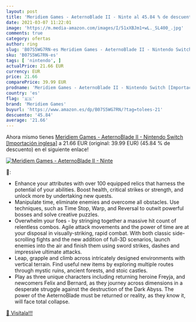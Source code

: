 ```yaml
---
layout: post
title: 'Meridiem Games - AeternoBlade II - Ninte al 45.84 % de descuento'
date: 2021-03-07 11:22:01
image: 'https://m.media-amazon.com/images/I/51xXBJm1+wL._SL400_.jpg'
comments: true
category: ofertas
author: ring
slug: 'B07S5WG7RN-es Meridiem Games - AeternoBlade II - Nintendo Switch...'
sku: 'B07S5WG7RN-es'
tags: [ 'nintendo', ]
actualPrice: 21.66 EUR
currency: EUR
price: 21.66
comparePrice: 39.99 EUR
prodname: 'Meridiem Games - AeternoBlade II - Nintendo Switch [Importación inglesa]'
country: 'es'
flag: '🇪🇸'
brand: 'Meridiem Games'
buyurl: 'https://www.amazon.es/dp/B07S5WG7RN/?tag=tolees-21'
descuento: '45.84'
average: '21.66'
---
```


Ahora mismo tienes [Meridiem Games - AeternoBlade II - Nintendo Switch [Importación inglesa]](https://www.amazon.es/dp/B07S5WG7RN/?tag=tolees-21) a 21.66 EUR (original: 39.99 EUR) (45.84 %  de descuento) en el siguiente enlace!

[![Meridiem Games - AeternoBlade II - Ninte](https://m.media-amazon.com/images/I/51xXBJm1+wL._SL400_.jpg)](https://www.amazon.es/dp/B07S5WG7RN/?tag=tolees-21)

🔎:

- Enhance your attributes with over 100 equipped relics that harness the potential of your abilities. Boost health, critical strikes or strength, and unlock more by undertaking new quests.
- Manipulate time, eliminate enemies and overcome all obstacles. Use techniques, such as Time Stop, Warp, and Reversal to outwit powerful bosses and solve creative puzzles.
- Overwhelm your foes - by stringing together a massive hit count of relentless combos. Agile attack movements and the power of time are at your disposal in visually-striking, rapid combat. With both classic side-scrolling fights and the new addition of full-3D scenarios, launch enemies into the air and finish them using sword strikes, dashes and impressive ultimate attacks.
- Leap, grapple and climb across intricately designed environments with vertical terrain. Find useful new items by exploring multiple routes through mystic ruins, ancient forests, and stoic castles.
- Play as three unique characters including returning heroine Freyja, and newcomers Felix and Bernard, as they journey across dimensions in a desperate struggle against the destruction of the Dark Abyss. The power of the AeternoBlade must be returned or reality, as they know it, will face total collapse.

[🛒 Visítala!!!](https://www.amazon.es/dp/B07S5WG7RN/?tag=tolees-21)
